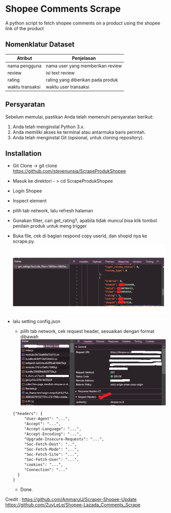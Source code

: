 # Shopee Comments Scrape

A python script to fetch shopee comments on a product using the shopee link of the product

## Nomenklatur Dataset

| Atribut         | Penjelasan                        |
| --------------- | --------------------------------- |
| nama pengguna   | nama user yang memberikan review  |
| review          | isi text review                   |
| rating          | rating yang diberikan pada produk |
| waktu transaksi | waktu user transaksi              |

## Persyaratan

Sebelum memulai, pastikan Anda telah memenuhi persyaratan berikut:

1. Anda telah menginstal Python 3.x.
2. Anda memiliki akses ke terminal atau antarmuka baris perintah.
3. Anda telah menginstal Git (opsional, untuk cloning repository).

## Installation

- Git Clone -> git clone https://github.com/stevenunsia/ScrapeProdukShopee
- Masuk ke direktori - > cd ScrapeProdukShopee
- Login Shopee
- Inspect element
- pilih tab network, lalu refresh halaman
- Gunakan filter, cari get_rating?, apabila tidak muncul bisa klik tombol penilain produk untuk meng trigger
- Buka file, cek di bagian respond copy userid, dan shopid nya ke scrape.py.
![alt text](image-3.png)

- lalu setting config.json
    - pilih tab network, cek request header, sesuaikan dengan format dibawah
    ![alt text](image-4.png)

  ```
  {"headers": {
       "User-Agent": "...",
       "Accept": "...",
       "Accept-Language": "...",
       "Accept-Encoding": "...",
       "Upgrade-Insecure-Requests": "...",
       "Sec-Fetch-Dest": "..",
       "Sec-Fetch-Mode": "...",
       "Sec-Fetch-Site": "...",
       "Sec-Fetch-User": "...",
       "cookies": "...",
       "Connection": "..."
    }
  }
  ```
    - Done.

Credit :
https://github.com/AmmarulJ/Scraper-Shopee-Update
https://github.com/ZuyLeLe/Shopee-Lazada_Comments_Scrape